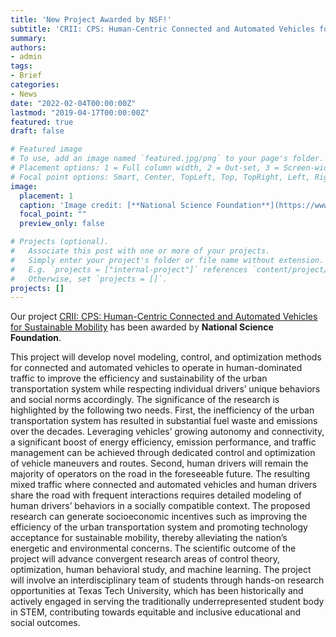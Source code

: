 ```yaml
---
title: 'New Project Awarded by NSF!'
subtitle: 'CRII: CPS: Human-Centric Connected and Automated Vehicles for Sustainable Mobility'
summary:
authors:
- admin
tags:
- Brief
categories:
- News
date: "2022-02-04T00:00:00Z"
lastmod: "2019-04-17T00:00:00Z"
featured: true
draft: false

# Featured image
# To use, add an image named `featured.jpg/png` to your page's folder.
# Placement options: 1 = Full column width, 2 = Out-set, 3 = Screen-width
# Focal point options: Smart, Center, TopLeft, Top, TopRight, Left, Right, BottomLeft, Bottom, BottomRight
image:
  placement: 1
  caption: 'Image credit: [**National Science Foundation**](https://www.nsf.gov/policies/logos.jsp)'
  focal_point: ""
  preview_only: false

# Projects (optional).
#   Associate this post with one or more of your projects.
#   Simply enter your project's folder or file name without extension.
#   E.g. `projects = ["internal-project"]` references `content/project/deep-learning/index.md`.
#   Otherwise, set `projects = []`.
projects: []
---
```

Our project [CRII: CPS: Human-Centric Connected and Automated Vehicles for Sustainable Mobility](https://www.nsf.gov/awardsearch/showAward?AWD_ID=2153229&HistoricalAwards=false) has been awarded by **National Science Foundation**.

This project will develop novel modeling, control, and optimization methods for connected and automated vehicles to operate in human-dominated traffic to improve the efficiency and sustainability of the urban transportation system while respecting individual drivers’ unique behaviors and social norms accordingly. The significance of the research is highlighted by the following two needs. First, the inefficiency of the urban transportation system has resulted in substantial fuel waste and emissions over the decades. Leveraging vehicles’ growing autonomy and connectivity, a significant boost of energy efficiency, emission performance, and traffic management can be achieved through dedicated control and optimization of vehicle maneuvers and routes. Second, human drivers will remain the majority of operators on the road in the foreseeable future. The resulting mixed traffic where connected and automated vehicles and human drivers share the road with frequent interactions requires detailed modeling of human drivers’ behaviors in a socially compatible context. The proposed research can generate socioeconomic incentives such as improving the efficiency of the urban transportation system and promoting technology acceptance for sustainable mobility, thereby alleviating the nation’s energetic and environmental concerns. The scientific outcome of the project will advance convergent research areas of control theory, optimization, human behavioral study, and machine learning. The project will involve an interdisciplinary team of students through hands-on research opportunities at Texas Tech University, which has been historically and actively engaged in serving the traditionally underrepresented student body in STEM, contributing towards equitable and inclusive educational and social outcomes.
